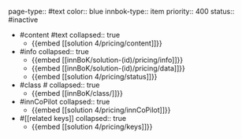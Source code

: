 page-type:: #text
color:: blue
innbok-type:: item
priority:: 400
status:: #inactive

- #content #text
  collapsed:: true
	- {{embed [[solution 4/pricing/content]]}}
- #info
  collapsed:: true
	- {{embed [[innBoK/solution-(id)/pricing/info]]}}
	- {{embed [[innBoK/solution-(id)/pricing/data]]}}
	- {{embed [[solution 4/pricing/status]]}}
- #class #
  collapsed:: true
	- {{embed [[innBoK/class/]]}}
- #innCoPilot
  collapsed:: true
	- {{embed [[solution 4/pricing/innCoPilot]]}}
- #[[related keys]]
  collapsed:: true
	- {{embed [[solution 4/pricing/keys]]}}


